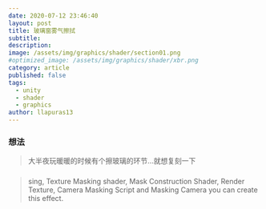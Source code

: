 ```yaml
---
date: 2020-07-12 23:46:40
layout: post
title: 玻璃窗雾气擦拭
subtitle: 
description: 
image: /assets/img/graphics/shader/section01.png
#optimized_image: /assets/img/graphics/shader/xbr.png
category: article
published: false
tags:
  - unity
  - shader
  - graphics
author: llapuras13
---
```


### 想法

> 大半夜玩暖暖的时候有个擦玻璃的环节...就想复刻一下

### 

> sing, Texture Masking shader, Mask Construction Shader, Render Texture, Camera Masking Script and Masking Camera you can create this effect.


